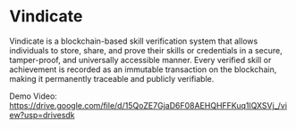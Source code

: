 # Vindicate
Vindicate is a blockchain-based skill verification system that allows individuals to store, share, and prove their skills or credentials in a secure, tamper-proof, and universally accessible manner. Every verified skill or achievement is recorded as an immutable transaction on the blockchain, making it permanently traceable and publicly verifiable.

Demo Video:
https://drive.google.com/file/d/15QoZE7GjaD6F08AEHQHFFKuq1lQXSVj_/view?usp=drivesdk
